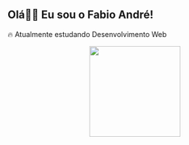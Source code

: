## Olá✌🏻 Eu sou o Fabio André!
🔥 Atualmente estudando Desenvolvimento Web

<div align="center">
  <a href="https://github.com/FabioAndreRs">
  <img height="180em" src="https://github-readme-stats.vercel.app/api?username=FabioAndreRs&show_icons=true&theme=dark&include_all_commits=true&count_private=true"/>
</div>
